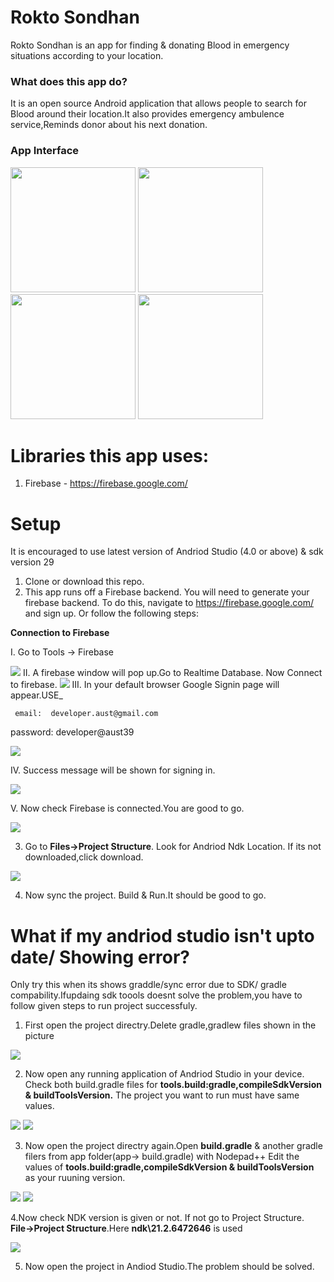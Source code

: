 # Rokto Sondhan
Rokto Sondhan is an app for finding & donating Blood in emergency situations according to your location.


### What does this app do?
It is an open source Android application that allows people to search for Blood around their location.It also
provides emergency ambulence service,Reminds donor about his next donation.

### App Interface
<p float="left">
  <img src="img/s1.jpg" width="200" />
  <img src="img/s2.jpeg" width="200" /> 
  <img src="img/s3.jpeg" width="200" />
  <img src="img/s4.png" width="200" />	
</p>


# Libraries this app uses:

1. Firebase - https://firebase.google.com/ 


# Setup

It is encouraged to use latest version of Andriod Studio (4.0 or above) & sdk version 29

1.  Clone or download this repo.
2. 	This app runs off a Firebase backend. You will need to generate your firebase backend. To do this, navigate to https://firebase.google.com/ and sign up. 
   Or follow the following steps:
   
   **Connection to Firebase**
   
  I.  Go to Tools -> Firebase
	
<img src="img/f1.png"/>
      II.  A firebase window will pop up.Go to Realtime Database. Now Connect to firebase.
      
 <img src="img/f2.png" />
     III.  In your default browser Google Signin page will appear.USE_
     
     email:  developer.aust@gmail.com
  password:  developer@aust39
     
 <img src="img/f3.png" />

  IV.  Success message will be shown for signing in.
	
 <img src="img/f4.png" />
			 
  V. Now check Firebase is connected.You are good to go.
	
 <img src="img/f5.png" />

3. Go to **Files->Project Structure**. Look for Andriod Ndk Location. If its not downloaded,click download.

<img src="img/a2.png" />


4. Now sync the project. Build & Run.It should be good to go.




# What if my andriod studio isn't upto date/ Showing error?
Only try this when its shows graddle/sync error due to SDK/ gradle compability.Ifupdaing sdk toools doesnt solve 
the problem,you have to follow given steps to run project successfuly.

1. First open the project directry.Delete gradle,gradlew files shown in the picture

 <img src="img/p1.png" />
 
2. Now open any running application of Andriod Studio in your device.
  Check both build.gradle files for **tools.build:gradle,compileSdkVersion & buildToolsVersion.**
  The project you want to run must have same values.
	
  <img src="img/p2.png" /> 
  <img src="img/p3.png" />
	
3. Now open the project directry again.Open **build.gradle** & another gradle filers from app folder(app-> build.gradle) with Nodepad++
  Edit the values of **tools.build:gradle,compileSdkVersion & buildToolsVersion** as your ruuning version.
	
 <img src="img/p4.png" />
 <img src="img/p5.png" />
 
4.Now check NDK version is given or not. If not go to Project Structure. **File->Project Structure**.Here **ndk\21.2.6472646** is used

<img src="img/a1.png" />

5. Now open the project in Andiod Studio.The problem should be solved. 






